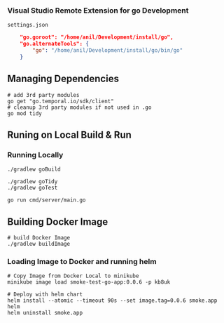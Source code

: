 
### Visual Studio Remote Extension for go Development
    settings.json
```json
    "go.goroot": "/home/anil/Development/install/go",
    "go.alternateTools": {
        "go": "/home/anil/Development/install/go/bin/go"
    }
```

## Managing Dependencies
```shell
# add 3rd party modules
go get "go.temporal.io/sdk/client"
# cleanup 3rd party modules if not used in .go
go mod tidy
```

## Runing on Local Build & Run
### Running Locally
```shell
./gradlew goBuild

./gradlew goTidy
./gradlew goTest

go run cmd/server/main.go

```
## Building Docker Image 
```shell
# build Docker Image
./gradlew buildImage
```


### Loading Image to Docker and running helm
```shell
# Copy Image from Docker Local to minikube 
minikube image load smoke-test-go-app:0.0.6 -p kb8uk

# Deploy with helm chart
helm install --atomic --timeout 90s --set image.tag=0.0.6 smoke.app helm
helm uninstall smoke.app
```
